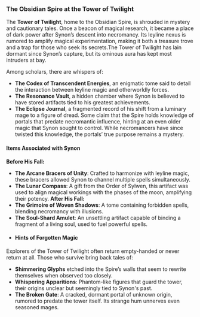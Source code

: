 ### **The Obsidian Spire at the Tower of Twilight**

The **Tower of Twilight**, home to the Obsidian Spire, is shrouded in mystery and cautionary tales. Once a beacon of magical research, it became a place of dark power after Synon’s descent into necromancy. Its leyline nexus is rumored to amplify magical experimentation, making it both a treasure trove and a trap for those who seek its secrets.The Tower of Twilight has lain dormant since Synon’s capture, but its ominous aura has kept most intruders at bay.

Among scholars, there are whispers of:
- **The Codex of Transcendent Energies**, an enigmatic tome said to detail the interaction between leyline magic and otherworldly forces.
- **The Resonance Vault**, a hidden chamber where Synon is believed to have stored artifacts tied to his greatest achievements.
- **The Eclipse Journal**, a fragmented record of his shift from a luminary mage to a figure of dread.
Some claim that the Spire holds knowledge of portals that predate necromantic influence, hinting at an even older magic that Synon sought to control. While necromancers have since twisted this knowledge, the portals’ true purpose remains a mystery.
#### **Items Associated with Synon**
**Before His Fall:**
- **The Arcane Bracers of Unity**: Crafted to harmonize with leyline magic, these bracers allowed Synon to channel multiple spells simultaneously.
- **The Lunar Compass**: A gift from the Order of Sylwen, this artifact was used to align magical workings with the phases of the moon, amplifying their potency.
**After His Fall:**
- **The Grimoire of Woven Shadows**: A tome containing forbidden spells, blending necromancy with illusions.
- **The Soul-Shard Amulet**: An unsettling artifact capable of binding a fragment of a living soul, used to fuel powerful spells.
- #### **Hints of Forgotten Magic**
Explorers of the Tower of Twilight often return empty-handed or never return at all. Those who survive bring back tales of:
- **Shimmering Glyphs** etched into the Spire’s walls that seem to rewrite themselves when observed too closely.
- **Whispering Apparitions**: Phantom-like figures that guard the tower, their origins unclear but seemingly tied to Synon's past.
- **The Broken Gate**: A cracked, dormant portal of unknown origin, rumored to predate the tower itself. Its strange hum unnerves even seasoned mages.